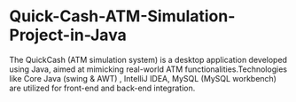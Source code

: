 # Quick-Cash-ATM-Simulation-Project-in-Java
The QuickCash (ATM simulation system) is a desktop application developed using Java, aimed at mimicking real-world ATM functionalities.Technologies like Core Java (swing &amp; AWT) , IntelliJ IDEA, MySQL (MySQL workbench) are utilized for front-end and back-end integration.
